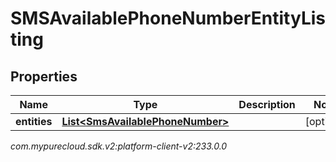 # SMSAvailablePhoneNumberEntityListing


## Properties

| Name | Type | Description | Notes |
| ------------ | ------------- | ------------- | ------------- |
| **entities** | [**List&lt;SmsAvailablePhoneNumber&gt;**](SmsAvailablePhoneNumber) |  |  [optional] |




_com.mypurecloud.sdk.v2:platform-client-v2:233.0.0_
